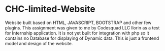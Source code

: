 # CHC-limited-Website
Website built based on HTML, JAVASCRIPT, BOOTSTRAP and other few plugins. This assignment was given to me by Codesquad LLC Ilorin as a test for Internship application. It is not yet built for integration with php so it contains no Database for displaying of Dynamic data. This is just a frontend model and design of the website.
